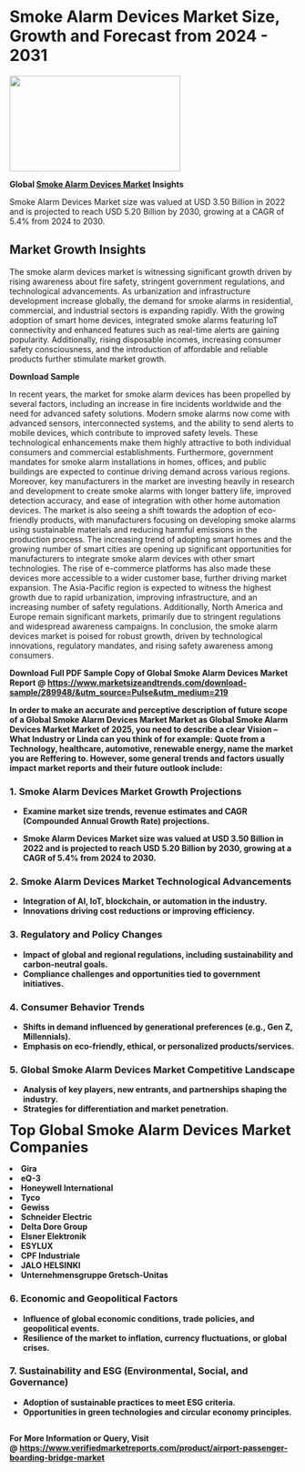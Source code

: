 <H1>Smoke Alarm Devices Market Size, Growth and Forecast from 2024 - 2031</H1><img class="aligncenter size-medium wp-image-584254" src="https://thirdeyenews.in/wp-content/uploads/2024/09/Global-Market-Research-300x168.jpeg" alt="" width="300" height="168" /><p><strong>Global&nbsp;<a href="https://www.marketsizeandtrends.com/download-sample/289948/&amp;utm_source=Pulse&amp;utm_medium=219">Smoke Alarm Devices Market</a> Insights</strong></p><p>Smoke Alarm Devices Market size was valued at USD 3.50 Billion in 2022 and is projected to reach USD 5.20 Billion by 2030, growing at a CAGR of 5.4% from 2024 to 2030.</p><p><h2>Market Growth Insights</h2> <p>The smoke alarm devices market is witnessing significant growth driven by rising awareness about fire safety, stringent government regulations, and technological advancements. As urbanization and infrastructure development increase globally, the demand for smoke alarms in residential, commercial, and industrial sectors is expanding rapidly. With the growing adoption of smart home devices, integrated smoke alarms featuring IoT connectivity and enhanced features such as real-time alerts are gaining popularity. Additionally, rising disposable incomes, increasing consumer safety consciousness, and the introduction of affordable and reliable products further stimulate market growth.</p> <p><strong>Download Sample</strong></p> <p>In recent years, the market for smoke alarm devices has been propelled by several factors, including an increase in fire incidents worldwide and the need for advanced safety solutions. Modern smoke alarms now come with advanced sensors, interconnected systems, and the ability to send alerts to mobile devices, which contribute to improved safety levels. These technological enhancements make them highly attractive to both individual consumers and commercial establishments. Furthermore, government mandates for smoke alarm installations in homes, offices, and public buildings are expected to continue driving demand across various regions. Moreover, key manufacturers in the market are investing heavily in research and development to create smoke alarms with longer battery life, improved detection accuracy, and ease of integration with other home automation devices. The market is also seeing a shift towards the adoption of eco-friendly products, with manufacturers focusing on developing smoke alarms using sustainable materials and reducing harmful emissions in the production process. The increasing trend of adopting smart homes and the growing number of smart cities are opening up significant opportunities for manufacturers to integrate smoke alarm devices with other smart technologies. The rise of e-commerce platforms has also made these devices more accessible to a wider customer base, further driving market expansion. The Asia-Pacific region is expected to witness the highest growth due to rapid urbanization, improving infrastructure, and an increasing number of safety regulations. Additionally, North America and Europe remain significant markets, primarily due to stringent regulations and widespread awareness campaigns. In conclusion, the smoke alarm devices market is poised for robust growth, driven by technological innovations, regulatory mandates, and rising safety awareness among consumers.</p> <p><strong></p><p><span class=""><strong>Download Full PDF Sample Copy of Global Smoke Alarm Devices Market Report</strong> @ <a href="https://www.marketsizeandtrends.com/download-sample/289948/&amp;utm_source=Pulse&amp;utm_medium=219" target="_blank">https://www.marketsizeandtrends.com/download-sample/289948/&amp;utm_source=Pulse&amp;utm_medium=219</a></span></p><p>In order to make an accurate and perceptive description of future scope of a Global&nbsp;Smoke Alarm Devices Market Market as Global&nbsp;Smoke Alarm Devices Market Market of 2025, you need to describe a clear Vision &ndash; What Industry or Linda can you think of for example: Quote from a Technology, healthcare, automotive, renewable energy, name the market you are Reffering to. However, some general trends and factors usually impact market reports and their future outlook include:</p><h3>1.&nbsp;<strong>Smoke Alarm Devices Market Growth Projections</strong></h3><ul><li>Examine market size trends, revenue estimates and CAGR (Compounded Annual Growth Rate) projections.</li><li><p>Smoke Alarm Devices Market size was valued at USD 3.50 Billion in 2022 and is projected to reach USD 5.20 Billion by 2030, growing at a CAGR of 5.4% from 2024 to 2030.</p></li></ul><h3>2.&nbsp;<strong>Smoke Alarm Devices Market Technological Advancements</strong></h3><ul><li>Integration of AI, IoT, blockchain, or automation in the industry.</li><li>Innovations driving cost reductions or improving efficiency.</li></ul><h3>3.&nbsp;<strong>Regulatory and Policy Changes</strong></h3><ul><li>Impact of global and regional regulations, including sustainability and carbon-neutral goals.</li><li>Compliance challenges and opportunities tied to government initiatives.</li></ul><h3>4.&nbsp;<strong>Consumer Behavior Trends</strong></h3><ul><li>Shifts in demand influenced by generational preferences (e.g., Gen Z, Millennials).</li><li>Emphasis on eco-friendly, ethical, or personalized products/services.</li></ul><h3>5.&nbsp;<strong>Global Smoke Alarm Devices Market Competitive Landscape</strong></h3><ul><li>Analysis of key players, new entrants, and partnerships shaping the industry.</li><li>Strategies for differentiation and market penetration.</li></ul><p data-pm-slice="1 1 []"><span style="color: inherit; font-family: inherit; font-size: 25px;">Top Global Smoke Alarm Devices Market Companies</span></p><div class="" data-test-id=""><p><li>Gira</li><li> eQ-3</li><li> Honeywell International</li><li> Tyco</li><li> Gewiss</li><li> Schneider Electric</li><li> Delta Dore Group</li><li> Elsner Elektronik</li><li> ESYLUX</li><li> CPF Industriale</li><li> JALO HELSINKI</li><li> Unternehmensgruppe Gretsch-Unitas</li></p></div><h3>6.&nbsp;<strong>Economic and Geopolitical Factors</strong></h3><ul><li>Influence of global economic conditions, trade policies, and geopolitical events.</li><li>Resilience of the market to inflation, currency fluctuations, or global crises.</li></ul><h3>7.&nbsp;<strong>Sustainability and ESG (Environmental, Social, and Governance)</strong></h3><ul><li>Adoption of sustainable practices to meet ESG criteria.</li><li>Opportunities in green technologies and circular economy principles.</li></ul><h2><strong style="font-size: 14px;">For More Information or Query, Visit @&nbsp;</strong><a style="background-color: #ffffff; font-size: 14px;" href="https://www.marketsizeandtrends.com/report/smoke-alarm-devices-market/" target="_blank">https://www.verifiedmarketreports.com/product/airport-passenger-boarding-bridge-market</a></h2>
